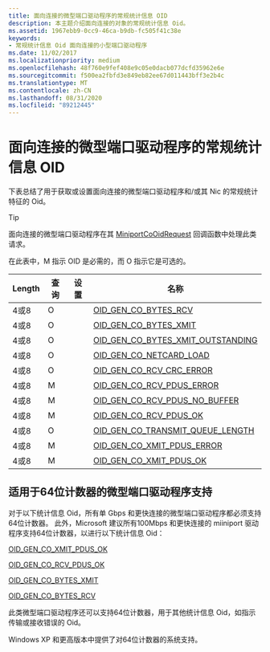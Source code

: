 ```yaml
---
title: 面向连接的微型端口驱动程序的常规统计信息 OID
description: 本主题介绍面向连接的对象的常规统计信息 Oid。
ms.assetid: 1967ebb9-0cc9-46ca-b9db-fc505f41c38e
keywords:
- 常规统计信息 Oid 面向连接的小型端口驱动程序
ms.date: 11/02/2017
ms.localizationpriority: medium
ms.openlocfilehash: 48f760e9fef408e9c05e0dacb077dcfd35962e6e
ms.sourcegitcommit: f500ea2fbfd3e849eb82ee67d011443bff3e2b4c
ms.translationtype: MT
ms.contentlocale: zh-CN
ms.lasthandoff: 08/31/2020
ms.locfileid: "89212445"
---
```

# <a name="general-statistics-oids-for-connection-oriented-miniport-drivers"></a>面向连接的微型端口驱动程序的常规统计信息 OID

下表总结了用于获取或设置面向连接的微型端口驱动程序和/或其 Nic 的常规统计特征的 Oid。

> [!TIP] 
> 面向连接的微型端口驱动程序在其 [MiniportCoOidRequest](/windows-hardware/drivers/ddi/ndis/nc-ndis-miniport_co_oid_request) 回调函数中处理此类请求。

在此表中，M 指示 OID 是必需的，而 O 指示它是可选的。

| Length | 查询 | 设置 | 名称 |
| --- | --- | --- | --- |
| 4或8 | O |   | [OID_GEN_CO_BYTES_RCV](oid-gen-co-bytes-rcv.md) |
| 4或8 | O |   | [OID_GEN_CO_BYTES_XMIT](oid-gen-co-bytes-xmit.md) |
| 4或8 | O |   | [OID_GEN_CO_BYTES_XMIT_OUTSTANDING](oid-gen-co-bytes-xmit-outstanding.md) |
| 4或8 | O |   | [OID_GEN_CO_NETCARD_LOAD](oid-gen-co-netcard-load.md) |
| 4或8 | O |   | [OID_GEN_CO_RCV_CRC_ERROR](oid-gen-co-rcv-crc-error.md) |
| 4或8 | M |   | [OID_GEN_CO_RCV_PDUS_ERROR](oid-gen-co-rcv-pdus-error.md) |
| 4或8 | M |   | [OID_GEN_CO_RCV_PDUS_NO_BUFFER](oid-gen-co-rcv-pdus-no-buffer.md) |
| 4或8 | M |   | [OID_GEN_CO_RCV_PDUS_OK](oid-gen-co-rcv-pdus-ok.md) |
| 4或8 | O |   | [OID_GEN_CO_TRANSMIT_QUEUE_LENGTH](oid-gen-co-transmit-queue-length.md) |
| 4或8 | M |   | [OID_GEN_CO_XMIT_PDUS_ERROR](oid-gen-co-xmit-pdus-error.md) |
| 4或8 | M |   | [OID_GEN_CO_XMIT_PDUS_OK](oid-gen-co-xmit-pdus-ok.md) |

## <a name="miniport-driver-support-for-64-bit-counters"></a>适用于64位计数器的微型端口驱动程序支持

对于以下统计信息 Oid，所有单 Gbps 和更快连接的微型端口驱动程序都必须支持64位计数器。 此外，Microsoft 建议所有100Mbps 和更快连接的 miiniport 驱动程序支持64位计数器，以进行以下统计信息 Oid：

[OID_GEN_CO_XMIT_PDUS_OK](oid-gen-co-xmit-pdus-ok.md)

[OID_GEN_CO_RCV_PDUS_OK](oid-gen-co-rcv-pdus-ok.md)

[OID_GEN_CO_BYTES_XMIT](oid-gen-co-bytes-xmit.md)

[OID_GEN_CO_BYTES_RCV](oid-gen-co-bytes-rcv.md)

此类微型端口驱动程序还可以支持64位计数器，用于其他统计信息 Oid，如指示传输或接收错误的 Oid。

Windows XP 和更高版本中提供了对64位计数器的系统支持。